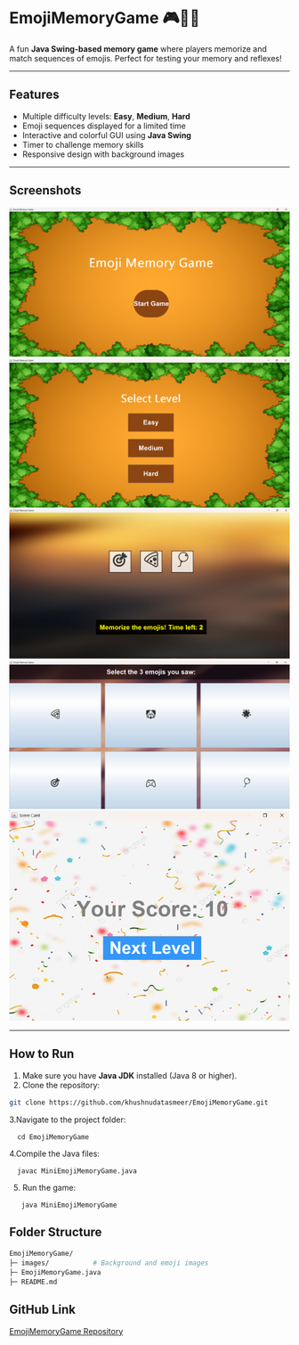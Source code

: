 # EmojiMemoryGame 🎮🐶🍕

A fun **Java Swing-based memory game** where players memorize and match sequences of emojis. Perfect for testing your memory and reflexes!  

---

## **Features**
- Multiple difficulty levels: **Easy**, **Medium**, **Hard**  
- Emoji sequences displayed for a limited time  
- Interactive and colorful GUI using **Java Swing**  
- Timer to challenge memory skills  
- Responsive design with background images  

---

## **Screenshots**
![Start Screen](images/startscreen.png)  
![Level Screen](images/levelsscreen.png)  
![Memorise Screen](images/memorisescreen.png)  
![Select Emoji Screen](images/selectemojiscreen.png)  
![Scorecard Screen](images/scorecard.png)



---

## **How to Run**
1. Make sure you have **Java JDK** installed (Java 8 or higher).  
2. Clone the repository:
```bash
git clone https://github.com/khushnudatasmeer/EmojiMemoryGame.git
```
3.Navigate to the project folder:
```
  cd EmojiMemoryGame
```
4.Compile the Java files:
```
  javac MiniEmojiMemoryGame.java
```
5. Run the game:
```
   java MiniEmojiMemoryGame
```
## **Folder Structure**
```bash
EmojiMemoryGame/
├─ images/           # Background and emoji images
├─ EmojiMemoryGame.java
├─ README.md
```
## GitHub Link
[EmojiMemoryGame Repository](https://github.com/khushnudatasmeer/EmojiMemoryGame)






